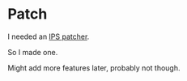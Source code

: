 # Patch
I needed an [IPS patcher](https://fileformats.archiveteam.org/wiki/IPS_(binary_patch_format)).

So I made one.

Might add more features later, probably not though.
